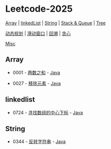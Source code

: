 # Leetcode-2025


[Array](#array) | [linkedList](#linkedlist) | [String](#string) | [Stack & Queue](#stack--queue) | [Tree](#tree)

[动态规划](#动态规划) | [滑动窗口](#滑动窗口) | [回溯](#回溯) | [贪心](#贪心)

[Misc](#misc)


## Array


- 0001 - [两数之和](https://leetcode.cn/problems/two-sum/description/) - [Java](java/src/main/java/q0001/Solution.java)


- 0027 - [移除元素](https://leetcode.cn/problems/remove-element/description/) - [Java](java/src/main/java/q0027/Solution.java)

## linkedlist


- 0724 - [寻找数组的中心下标](https://leetcode.cn/problems/find-pivot-index/description/) - [Java](java/src/main/java/q0724/Solution.java)


## String

- 0344 - [反转字符串](https://leetcode.cn/problems/reverse-string/description/) - [Java](java/src/main/java/q0344/Solution.java)
